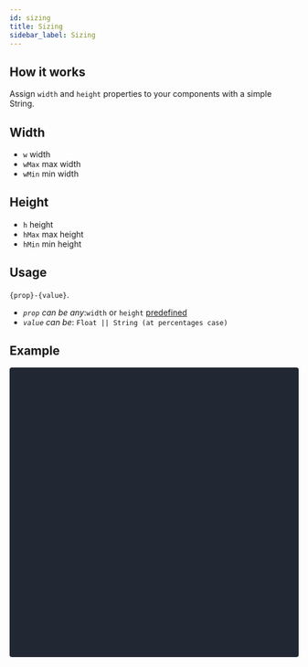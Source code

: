 ```yaml
---
id: sizing
title: Sizing
sidebar_label: Sizing
---
```


## How it works
Assign <code>width</code> and <code>height</code> properties to your components with a simple String.

## Width
<ul>
    <li><code>w</code> width</li>
    <li><code>wMax</code> max width</li>
    <li><code>wMin</code> min width</li>
</ul>

## Height
<ul>
    <li><code>h</code> height</li>
    <li><code>hMax</code> max height</li>
    <li><code>hMin</code> min height</li>
</ul>

## Usage
<p>
    <code>{prop}-{value}</code>.
</p>
<ul>
    <li><em><code>prop</code> can be any</em>:<code>width</code> or <code>height</code> <a href="#width">predefined</a></li>
    <li><em><code>value</code> can be</em>: <code>Float || String (at percentages case)</code></li>
</ul>

## Example

<div data-snack-id="@alantoledo007/5112f7" data-snack-platform="web" data-snack-preview="true" data-snack-theme="dark" style="overflow:hidden;background:#212733;border:1px solid rgba(0,0,0,.08);border-radius:4px;height:505px;width:100%"></div>
<script async src="https://snack.expo.io/embed.js"></script>